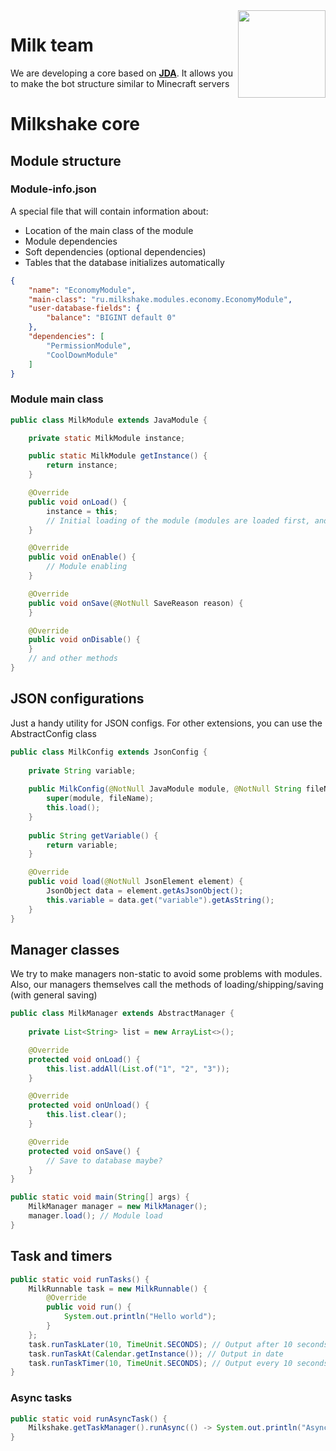 <img align="right" src="https://media.discordapp.net/attachments/973891514021314560/1011723930781888562/book.png" height="140" width="140">

# Milk team
We are developing a core based on **[JDA](https://github.com/DV8FromTheWorld/JDA)**. It allows you to make the bot structure similar to Minecraft servers
# Milkshake core
## Module structure
### Module-info.json
A special file that will contain information about:
* Location of the main class of the module
* Module dependencies
* Soft dependencies (optional dependencies)
* Tables that the database initializes automatically
```json
{
	"name": "EconomyModule",
	"main-class": "ru.milkshake.modules.economy.EconomyModule",
	"user-database-fields": {
		"balance": "BIGINT default 0"
	},
	"dependencies": [
		"PermissionModule",
		"CoolDownModule"
	]
}
```
### Module main class
```java
public class MilkModule extends JavaModule {

	private static MilkModule instance;

	public static MilkModule getInstance() {
		return instance;
	}

	@Override
	public void onLoad() {
		instance = this;
		// Initial loading of the module (modules are loaded first, and then all are turned on in turn)
	}

	@Override
	public void onEnable() {
		// Module enabling
	}

	@Override
	public void onSave(@NotNull SaveReason reason) {
	}

	@Override
	public void onDisable() {
	}
	// and other methods
}
```
## JSON configurations
Just a handy utility for JSON configs. For other extensions, you can use the AbstractConfig class
```java
public class MilkConfig extends JsonConfig {
	
	private String variable;
	
	public MilkConfig(@NotNull JavaModule module, @NotNull String fileName) {
		super(module, fileName);
		this.load();
	}
	
	public String getVariable() {
		return variable;
	}

	@Override
	public void load(@NotNull JsonElement element) {
		JsonObject data = element.getAsJsonObject();
		this.variable = data.get("variable").getAsString();
	}
}
```
## Manager classes
We try to make managers non-static to avoid some problems with modules. Also, our managers themselves call the methods of loading/shipping/saving (with general saving)
```java
public class MilkManager extends AbstractManager {
	
	private List<String> list = new ArrayList<>();

	@Override
	protected void onLoad() {
		this.list.addAll(List.of("1", "2", "3"));
	}

	@Override
	protected void onUnload() {
		this.list.clear();
	}

	@Override
	protected void onSave() {
		// Save to database maybe?
	}
}
```
```java
public static void main(String[] args) {
	MilkManager manager = new MilkManager();
	manager.load(); // Module load
}
```
## Task and timers
```java
public static void runTasks() {
	MilkRunnable task = new MilkRunnable() {
		@Override
		public void run() {
			System.out.println("Hello world");
		}
	};
	task.runTaskLater(10, TimeUnit.SECONDS); // Output after 10 seconds
	task.runTaskAt(Calendar.getInstance()); // Output in date
	task.runTaskTimer(10, TimeUnit.SECONDS); // Output every 10 seconds
}
```
### Async tasks
```java
public static void runAsyncTask() {
	Milkshake.getTaskManager().runAsync(() -> System.out.println("Async runnable"));
}
```
